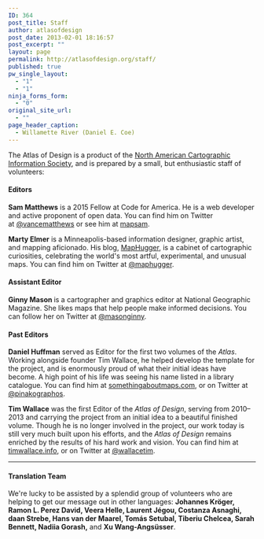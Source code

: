 ```yaml
---
ID: 364
post_title: Staff
author: atlasofdesign
post_date: 2013-02-01 18:16:57
post_excerpt: ""
layout: page
permalink: http://atlasofdesign.org/staff/
published: true
pw_single_layout:
  - "1"
  - "1"
ninja_forms_form:
  - "0"
original_site_url:
  - ""
page_header_caption:
  - Willamette River (Daniel E. Coe)
---
```

The Atlas of Design is a product of the <a href="http://nacis.org">North American Cartographic Information Society</a>, and is prepared by a small, but enthusiastic staff of volunteers:
<h4>Editors</h4>
<strong>Sam Matthews</strong> is a 2015 Fellow at Code for America. He is a web developer and active proponent of open data. You can find him on Twitter at <a href="https://twitter.com/vancematthews">@vancematthews</a> or see him at <a href="http://mapsam.com">mapsam</a>.

<strong>Marty Elmer</strong> is a Minneapolis-based information designer, graphic artist, and mapping aficionado. His blog, <a href="http://www.maphugger.com">MapHugger</a>, is a cabinet of cartographic curiosities, celebrating the world's most artful, experimental, and unusual maps. You can find him on Twitter at <a href="https://twitter.com/maphugger">@maphugger</a>.
<h4>Assistant Editor</h4>
<strong>Ginny Mason </strong>is a cartographer and graphics editor at National Geographic Magazine. She likes maps that help people make informed decisions. You can follow her on Twitter at <a href="https://twitter.com/masonginny" target="_blank">@masonginny</a>.
<h4>Past Editors</h4>
<strong>Daniel Huffman</strong> served as Editor for the first two volumes of the <em>Atlas</em>. Working alongside founder Tim Wallace, he helped develop the template for the project, and is enormously proud of what their initial ideas have become. A high point of his life was seeing his name listed in a library catalogue. You can find him at <a href="http://somethingaboutmaps.com">somethingaboutmaps.com</a>, or on Twitter at <a class="user-mention" href="https://github.com/pinakographos">@pinakographos</a>.

<strong>Tim Wallace</strong> was the first Editor of the <em>Atlas of Design</em>, serving from 2010–2013 and carrying the project from an initial idea to a beautiful finished volume. Though he is no longer involved in the project, our work today is still very much built upon his efforts, and the <em>Atlas of Design</em> remains enriched by the results of his hard work and vision. You can find him at <a href="http://timwallace.info">timwallace.info</a>, or on Twitter at <a href="http://twitter.com/wallacetim">@wallacetim</a>.

<hr />

<h4>Translation Team</h4>
We're lucky to be assisted by a splendid group of volunteers who are helping to get our message out in other languages: <strong>Johannes Kröger, Ramon L. Perez David, Veera Helle, Laurent Jégou, Costanza Asnaghi, daan Strebe, Hans van der Maarel, Tomás Setubal, Tiberiu Chelcea, Sarah Bennett, Nadiia Gorash,</strong> and <strong>Xu Wang-Angsüsser</strong>.